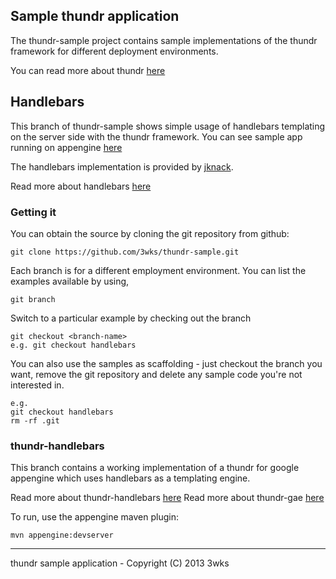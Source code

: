 ## Sample thundr application

The thundr-sample project contains sample implementations of the thundr
framework for different deployment environments.

You can read more about thundr [here](http://3wks.gitub.com/thundr)

## Handlebars

This branch of thundr-sample shows simple usage of handlebars templating on the server side with the thundr framework.
You can see sample app running on appengine [here](http://handlebars.thundr-sample.appspot.com/)

The handlebars implementation is provided by [jknack](https://github.com/jknack/handlebars.java).

Read more about handlebars [here](http://handlebarsjs.com/)


### Getting it
You can obtain the source by cloning the git repository from github:

	git clone https://github.com/3wks/thundr-sample.git
	
Each branch is for a different employment environment. You can list the examples
available by using, 
	
	git branch
	
Switch to a particular example by checking out the branch
		
	git checkout <branch-name>
	e.g. git checkout handlebars
	
You can also use the samples as scaffolding - just checkout the branch you want,
remove the git repository and delete any sample code you're not interested in.

	e.g.
	git checkout handlebars
	rm -rf .git
	
### thundr-handlebars

This branch contains a working implementation of a thundr for google appengine which uses
handlebars as a templating engine.

Read more about thundr-handlebars [here](https://github.com/3wks/thundr-handlebars)
Read more about thundr-gae [here](http://3wks.github.com/thundr/appengine.html)

To run, use the appengine maven plugin:

	mvn appengine:devserver
	
--------------    
thundr sample application - Copyright (C) 2013 3wks